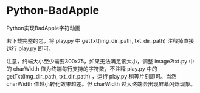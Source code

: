 # Python-BadApple
Python实现BadApple字符动画

若下载完整的包，将 play.py 中 getTxt(img_dir_path, txt_dir_path) 注释掉直接运行 play.py 即可。

注意，终端大小至少需要300x75，如果无法满足该大小，调整 image2txt.py 中的 charWidth 值为终端每行支持的字符数，不注释 play.py 中的 getTxt(img_dir_path, txt_dir_path) ，运行 play.py 稍等片刻即可。当然 charWidth 值越小转化效果越差。但 charWidth 过大终端会出现屏幕闪烁现象。
